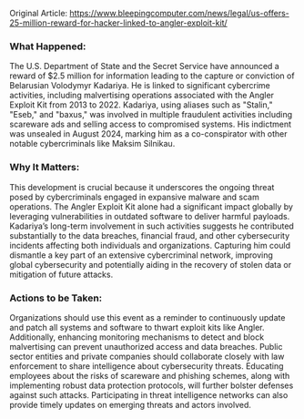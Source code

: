 Original Article: https://www.bleepingcomputer.com/news/legal/us-offers-25-million-reward-for-hacker-linked-to-angler-exploit-kit/

### What Happened:

The U.S. Department of State and the Secret Service have announced a reward of $2.5 million for information leading to the capture or conviction of Belarusian Volodymyr Kadariya. He is linked to significant cybercrime activities, including malvertising operations associated with the Angler Exploit Kit from 2013 to 2022. Kadariya, using aliases such as "Stalin," "Eseb," and "baxus," was involved in multiple fraudulent activities including scareware ads and selling access to compromised systems. His indictment was unsealed in August 2024, marking him as a co-conspirator with other notable cybercriminals like Maksim Silnikau.

### Why It Matters:

This development is crucial because it underscores the ongoing threat posed by cybercriminals engaged in expansive malware and scam operations. The Angler Exploit Kit alone had a significant impact globally by leveraging vulnerabilities in outdated software to deliver harmful payloads. Kadariya’s long-term involvement in such activities suggests he contributed substantially to the data breaches, financial fraud, and other cybersecurity incidents affecting both individuals and organizations. Capturing him could dismantle a key part of an extensive cybercriminal network, improving global cybersecurity and potentially aiding in the recovery of stolen data or mitigation of future attacks.

### Actions to be Taken:

Organizations should use this event as a reminder to continuously update and patch all systems and software to thwart exploit kits like Angler. Additionally, enhancing monitoring mechanisms to detect and block malvertising can prevent unauthorized access and data breaches. Public sector entities and private companies should collaborate closely with law enforcement to share intelligence about cybersecurity threats. Educating employees about the risks of scareware and phishing schemes, along with implementing robust data protection protocols, will further bolster defenses against such attacks. Participating in threat intelligence networks can also provide timely updates on emerging threats and actors involved.